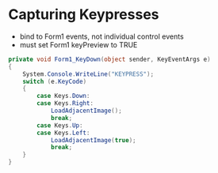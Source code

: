# Capturing Keypresses
* bind to Form1 events, not individual control events
* must set Form1 keyPreview to TRUE

```cs
private void Form1_KeyDown(object sender, KeyEventArgs e)
{
    System.Console.WriteLine("KEYPRESS");
    switch (e.KeyCode)
    {
        case Keys.Down:
        case Keys.Right:
            LoadAdjacentImage();
            break;
        case Keys.Up:
        case Keys.Left:
            LoadAdjacentImage(true);
            break;
    }
}
```
